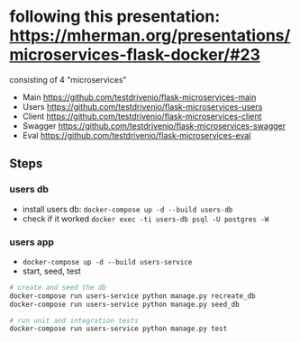 # following this presentation: <https://mherman.org/presentations/microservices-flask-docker/#23>

consisting of 4 "microservices"

* Main <https://github.com/testdrivenio/flask-microservices-main>
* Users <https://github.com/testdrivenio/flask-microservices-users>
* Client <https://github.com/testdrivenio/flask-microservices-client>
* Swagger <https://github.com/testdrivenio/flask-microservices-swagger>
* Eval <https://github.com/testdrivenio/flask-microservices-eval>


## Steps

### users db

* install users db: `docker-compose up -d --build users-db`
* check if it worked `docker exec -ti users-db psql -U postgres -W`

### users app

* `docker-compose up -d --build users-service`
* start, seed, test

```sh
# create and seed the db
docker-compose run users-service python manage.py recreate_db
docker-compose run users-service python manage.py seed_db

# run unit and integration tests
docker-compose run users-service python manage.py test
```


